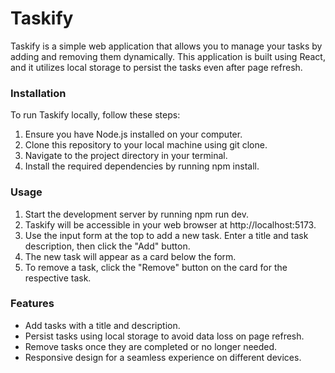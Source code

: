 # Taskify 
Taskify is a simple web application that allows you to manage your tasks by adding and removing them dynamically. This application is built using React, and it utilizes local storage to persist the tasks even after page refresh.

### Installation
To run Taskify locally, follow these steps:

1. Ensure you have Node.js installed on your computer.
2. Clone this repository to your local machine using git clone.
3. Navigate to the project directory in your terminal.
4. Install the required dependencies by running npm install.
### Usage
1. Start the development server by running npm run dev.
2. Taskify will be accessible in your web browser at http://localhost:5173.
3. Use the input form at the top to add a new task. Enter a title and task description, then click the "Add" button.
4. The new task will appear as a card below the form.
5. To remove a task, click the "Remove" button on the card for the respective task.
### Features
- Add tasks with a title and description.
- Persist tasks using local storage to avoid data loss on page refresh.
- Remove tasks once they are completed or no longer needed.
- Responsive design for a seamless experience on different devices.
